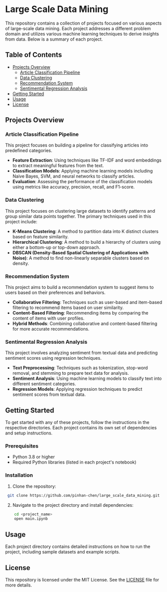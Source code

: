 # Large Scale Data Mining
This repository contains a collection of projects focused on various aspects of large-scale data mining. Each project addresses a different problem domain and utilizes various machine learning techniques to derive insights from data. Below is a summary of each project.

## Table of Contents
- [Projects Overview](#projects-overview)
    - [Article Classification Pipeline](#article-classification-pipeline)
    - [Data Clustering](#data-clustering)
    - [Recommendation System](#recommendation-system)
    - [Sentimental Regression Analysis](#sentimental-regression-analysis)
- [Getting Started](#getting-started)
- [Usage](#usage)
- [License](#license)

## Projects Overview
### Article Classification Pipeline
This project focuses on building a pipeline for classifying articles into predefined categories.
- **Feature Extraction**: Using techniques like TF-IDF and word embeddings to extract meaningful features from the text.
- **Classification Models**: Applying machine learning models including Naive Bayes, SVM, and neural networks to classify articles.
- **Evaluation**: Assessing the performance of the classification models using metrics like accuracy, precision, recall, and F1-score.

### Data Clustering
This project focuses on clustering large datasets to identify patterns and group similar data points together. The primary techniques used in this project include:
- **K-Means Clustering**: A method to partition data into K distinct clusters based on feature similarity.
- **Hierarchical Clustering**: A method to build a hierarchy of clusters using either a bottom-up or top-down approach.
- **DBSCAN (Density-Based Spatial Clustering of Applications with Noise)**: A method to find non-linearly separable clusters based on density.

### Recommendation System
This project aims to build a recommendation system to suggest items to users based on their preferences and behaviors.
- **Collaborative Filtering**: Techniques such as user-based and item-based filtering to recommend items based on user similarity.
- **Content-Based Filtering**: Recommending items by comparing the content of items with user profiles.
- **Hybrid Methods**: Combining collaborative and content-based filtering for more accurate recommendations.

### Sentimental Regression Analysis
This project involves analyzing sentiment from textual data and predicting sentiment scores using regression techniques.
- **Text Preprocessing**: Techniques such as tokenization, stop-word removal, and stemming to prepare text data for analysis.
- **Sentiment Analysis**: Using machine learning models to classify text into different sentiment categories.
- **Regression Models**: Applying regression techniques to predict sentiment scores from textual data.


## Getting Started
To get started with any of these projects, follow the instructions in the respective directories. Each project contains its own set of dependencies and setup instructions.

### Prerequisites
- Python 3.8 or higher
- Required Python libraries (listed in each project's notebook)

### Installation
1. Clone the repository:
```bash
 git clone https://github.com/pinhan-chen/large_scale_data_mining.git
```
    
2. Navigate to the project directory and install dependencies:
    
```bash
    cd <project_name>
    open main.ipynb
```

## Usage
Each project directory contains detailed instructions on how to run the project, including sample datasets and example scripts.

## License
This repository is licensed under the MIT License. See the [LICENSE](LICENSE) file for more details.

